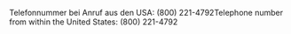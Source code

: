 <span data-ttu-id="b95a4-101">Telefonnummer bei Anruf aus den USA: (800) 221-4792</span><span class="sxs-lookup"><span data-stu-id="b95a4-101">Telephone number from within the United States: (800) 221-4792</span></span>